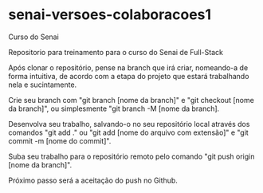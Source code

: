 # senai-versoes-colaboracoes1

Curso do Senai

Repositorio para treinamento  para  o curso  do Senai de Full-Stack

Após clonar o repositório, pense na branch que irá criar, nomeando-a de forma intuitiva, de acordo com a etapa do projeto que estará trabalhando nela e sucintamente.

Crie seu branch com "git branch [nome da branch]" e "git checkout [nome da branch]", ou simplesmente "git branch -M [nome da branch].

Desenvolva seu trabalho, salvando-o no seu repositório local através dos comandos "git add ." ou "git add [nome do arquivo com extensão]" e "git commit -m [nome do commit]".

Suba seu trabalho para o repositório remoto pelo comando "git push origin [nome da branch]".

Próximo passo será a aceitação do push no Github.
